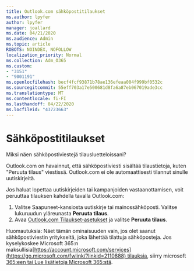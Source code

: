 ```yaml
---
title: Outlook.com sähköpostitilaukset
ms.author: lpyfer
author: lpyfer
manager: joallard
ms.date: 04/21/2020
ms.audience: Admin
ms.topic: article
ROBOTS: NOINDEX, NOFOLLOW
localization_priority: Normal
ms.collection: Adm_O365
ms.custom:
- "3151"
- "9001191"
ms.openlocfilehash: becf4fcf93871b78ae136efeaa004f999bf0532c
ms.sourcegitcommit: 55eff703a17e500681d8fa6a87eb067019ade3cc
ms.translationtype: MT
ms.contentlocale: fi-FI
ms.lasthandoff: 04/22/2020
ms.locfileid: "43723663"
---
```

# <a name="email-subscriptions"></a>Sähköpostitilaukset

Miksi näen sähköpostiviestejä tilausluetteloissani?

Outlook.com on havainnut, että sähköpostiviesti sisältää tilaustietoja, kuten "Peruuta tilaus" viestissä. Outlook.com ei ole automaattisesti tilannut sinulle uutiskirjeitä.

Jos haluat lopettaa uutiskirjeiden tai kampanjoiden vastaanottamisen, voit peruuttaa tilauksen kahdella tavalla Outlook.com:
1. Valitse Saapuneet-kansiosta uutiskirje tai mainossähköposti. Valitse lukuruudun yläreunasta **Peruuta tilaus**.
2. Avaa [Outlook.com Tilaukset-asetukset](https://go.microsoft.com/fwlink/?linkid=2110887) ja valitse **Peruuta tilaus**.

Huomautuksia: Näet tämän ominaisuuden vain, jos olet saanut sähköpostiviestin yritykseltä, joka lähettää tilattuja sähköposteja.
Jos kyselykoskee Microsoft 365:n maksullisia[https://account.microsoft.com/services](https://go.microsoft.com/fwlink/?linkid=2110888) tilauksia, siirry microsoft [365:een tai Lue lisätietoja Microsoft 365:stä](https://products.office.com/compare-all-microsoft-office-products?tab=1&WT.mc_id=PROD_OL-Web_Support_O365NewValue_Upgrade).
  